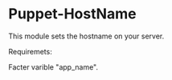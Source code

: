 Puppet-HostName
===============

This module sets the hostname on your server.

Requiremets:

Facter varible "app_name".
